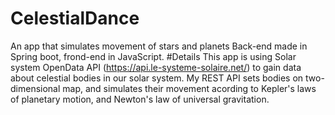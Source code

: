 # CelestialDance
An app that simulates movement of stars and planets
Back-end made in Spring boot, frond-end in JavaScript.
#Details
This app is using Solar system OpenData API (https://api.le-systeme-solaire.net/) to gain data about celestial bodies in our solar system.
My REST API sets bodies on two-dimensional map, and simulates their movement acording to Kepler's laws of planetary motion, and Newton's law of universal gravitation.

